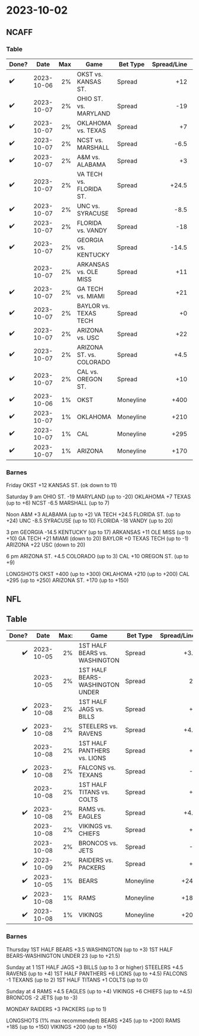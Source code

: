 # 2023-10-02

## NCAFF

### Table

| Done?              | Date       |  Max | Game                     | Bet Type  | Spread/Line | Notes      |
| ------------------ | ---------- | ---: | ------------------------ | --------- | ----------: | ---------- |
| :heavy_check_mark: | 2023-10-06 |   2% | OKST vs. KANSAS ST.      | Spread    |         +12 | down to 11 |
| :heavy_check_mark: | 2023-10-07 |   2% | OHIO ST. vs. MARYLAND    | Spread    |         -19 | up to -20  |
| :heavy_check_mark: | 2023-10-07 |   2% | OKLAHOMA vs. TEXAS       | Spread    |          +7 | up to +6   |
| :heavy_check_mark: | 2023-10-07 |   2% | NCST vs. MARSHALL        | Spread    |        -6.5 | up to 7    |
| :heavy_check_mark: | 2023-10-07 |   2% | A&M vs. ALABAMA          | Spread    |          +3 | up to +2   |
| :heavy_check_mark: | 2023-10-07 |   2% | VA TECH vs. FLORIDA ST.  | Spread    |       +24.5 | up to +24  |
| :heavy_check_mark: | 2023-10-07 |   2% | UNC vs. SYRACUSE         | Spread    |        -8.5 | up to 10   |
| :heavy_check_mark: | 2023-10-07 |   2% | FLORIDA vs. VANDY        | Spread    |         -18 | up to 20   |
| :heavy_check_mark: | 2023-10-07 |   2% | GEORGIA vs. KENTUCKY     | Spread    |       -14.5 | up to 17   |
|                    | 2023-10-07 |   2% | ARKANSAS vs. OLE MISS    | Spread    |         +11 | up to +10  |
| :heavy_check_mark: | 2023-10-07 |   2% | GA TECH vs. MIAMI        | Spread    |         +21 | down to 20 |
| :heavy_check_mark: | 2023-10-07 |   2% | BAYLOR vs. TEXAS TECH    | Spread    |          +0 | up to -1   |
| :heavy_check_mark: | 2023-10-07 |   2% | ARIZONA vs. USC          | Spread    |         +22 | down to 20 |
| :heavy_check_mark: | 2023-10-07 |   2% | ARIZONA ST. vs. COLORADO | Spread    |        +4.5 | up to 3    |
| :heavy_check_mark: | 2023-10-07 |   2% | CAL vs. OREGON ST.       | Spread    |         +10 | up to +9   |
| :heavy_check_mark: | 2023-10-06 |   1% | OKST                     | Moneyline |        +400 | up to +300 |
| :heavy_check_mark: | 2023-10-07 |   1% | OKLAHOMA                 | Moneyline |        +210 | up to +200 |
| :heavy_check_mark: | 2023-10-07 |   1% | CAL                      | Moneyline |        +295 | up to +250 |
| :heavy_check_mark: | 2023-10-07 |   1% | ARIZONA                  | Moneyline |        +170 | up to +150 |



### Barnes

Friday
OKST +12 KANSAS ST. (ok down to 11)

Saturday
9 am
OHIO ST. -19 MARYLAND (up to -20)
OKLAHOMA +7 TEXAS (up to +6)
NCST -6.5 MARSHALL (up to 7)

Noon
A&M +3 ALABAMA (up to +2)
VA TECH +24.5 FLORIDA ST. (up to +24)
UNC -8.5 SYRACUSE (up to 10)
FLORIDA -18 VANDY (up to 20)

3 pm
GEORGIA -14.5 KENTUCKY (up to 17)
ARKANSAS +11 OLE MISS (up to +10)
GA TECH +21 MIAMI (down to 20)
BAYLOR +0 TEXAS TECH (up to -1)
ARIZONA +22 USC (down to 20)

6 pm
ARIZONA ST. +4.5 COLORADO (up to 3)
CAL +10 OREGON ST. (up to +9)

LONGSHOTS
OKST +400 (up to +300)
OKLAHOMA +210 (up to +200)
CAL +295 (up to +250)
ARIZONA ST. +170 (up to +150)

## NFL

## Table

|              Done? | Date       | Max: | Game                            | Bet Type  | Spread/Line: | Notes:      |
| -----------------: | ---------- | ---: | ------------------------------- | --------- | -----------: | ----------- |
| :heavy_check_mark: | 2023-10-05 |   2% | 1ST HALF BEARS vs. WASHINGTON   | Spread    |         +3.5 | up to +3    |
|                    | 2023-10-05 |   2% | 1ST HALF BEARS-WASHINGTON UNDER | Spread    |           23 | up to +21.5 |
| :heavy_check_mark: | 2023-10-08 |   2% | 1ST HALF JAGS vs. BILLS         | Spread    |           +3 | 3 or higher |
| :heavy_check_mark: | 2023-10-08 |   2% | STEELERS vs. RAVENS             | Spread    |         +4.5 | up to +4    |
|                    | 2023-10-08 |   2% | 1ST HALF PANTHERS vs. LIONS     | Spread    |           +6 | up to +4.5  |
| :heavy_check_mark: | 2023-10-08 |   2% | FALCONS vs. TEXANS              | Spread    |           -1 | up to 2     |
|                    | 2023-10-08 |   2% | 1ST HALF TITANS vs. COLTS       | Spread    |           +1 | up to 0     |
| :heavy_check_mark: | 2023-10-08 |   2% | RAMS vs. EAGLES                 | Spread    |         +4.5 | up to +4    |
|                    | 2023-10-08 |   2% | VIKINGS vs. CHIEFS              | Spread    |           +6 | up to +4.5  |
|                    | 2023-10-08 |   2% | BRONCOS vs. JETS                | Spread    |           -2 | up to -3    |
| :heavy_check_mark: | 2023-10-09 |   2% | RAIDERS vs. PACKERS             | Spread    |           +3 | up to 1     |
| :heavy_check_mark: | 2023-10-05 |   1% | BEARS                           | Moneyline |         +245 | up to +200  |
| :heavy_check_mark: | 2023-10-08 |   1% | RAMS                            | Moneyline |         +185 | up to +150  |
| :heavy_check_mark: | 2023-10-08 |   1% | VIKINGS                         | Moneyline |         +200 | up to +150  |


### Barnes

Thursday
1ST HALF BEARS +3.5 WASHINGTON (up to +3)
1ST HALF BEARS-WASHINGTON UNDER 23 (up to +21.5)

Sunday at 1
1ST HALF JAGS +3 BILLS (up to 3 or higher)
STEELERS +4.5 RAVENS (up to +4)
1ST HALF PANTHERS +6 LIONS (up to +4.5)
FALCONS -1 TEXANS (up to 2)
1ST HALF TITANS +1 COLTS (up to 0)

Sunday at 4
RAMS +4.5 EAGLES (up to +4)
VIKINGS +6 CHIEFS (up to +4.5)
BRONCOS -2 JETS (up to -3)

MONDAY
RAIDERS +3 PACKERS (up to 1)

LONGSHOTS (1% max recommended)
BEARS +245 (up to +200)
RAMS +185 (up to +150)
VIKINGS +200 (up to +150)